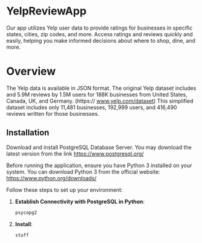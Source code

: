 # YelpReviewApp
Our app utilizes Yelp user data to provide ratings for businesses in specific states, cities, zip codes, and more. Access ratings and reviews quickly and easily, helping you make informed decisions about where to shop, dine, and more.

# Overview
The Yelp data is available in JSON format. The original Yelp dataset includes and 5.9M reviews by 1.5M users for 188K businesses from United States, Canada, UK, and Germany. (https:// www.yelp.com/dataset) This simplified dataset includes only 11,481 businesses, 192,999 users, and 416,490 reviews written for those businesses.

## Installation

Download and install PostgreSQL Database Server. You may download the latest version from
the link https://www.postgresql.org/

Before running the application, ensure you have Python 3 installed on your system. You can download Python 3 from the official website: https://www.python.org/downloads/

Follow these steps to set up your environment:

1. **Establish Connectivity with PostgreSQL in Python**:

   ```bash
   psycopg2

2. **Install**:

   ```bash
   stuff
   
